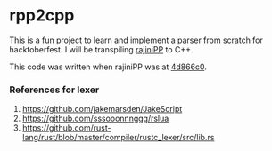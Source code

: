 # rpp2cpp

This is a fun project to learn and implement a parser from scratch for hacktoberfest. I will be transpiling
[rajiniPP](https://github.com/aadhithya/rajiniPP) to C++.

This code was written when rajiniPP was at [4d866c0](https://github.com/aadhithya/rajiniPP/tree/4d866c0093a247d788163111edfa87a6f886ddc5).

### References for lexer

1. https://github.com/jakemarsden/JakeScript
2. https://github.com/sssooonnnggg/rslua
3. https://github.com/rust-lang/rust/blob/master/compiler/rustc_lexer/src/lib.rs
